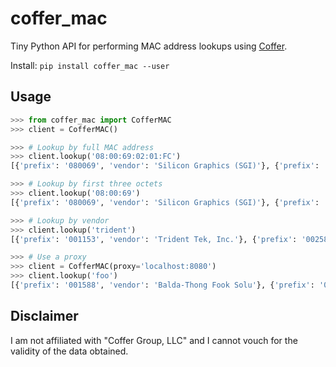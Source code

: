 # coffer_mac
Tiny Python API for performing MAC address lookups using [Coffer](http://coffer.com/mac_find/).

Install: `pip install coffer_mac --user`

## Usage

```python
>>> from coffer_mac import CofferMAC
>>> client = CofferMAC()

>>> # Lookup by full MAC address
>>> client.lookup('08:00:69:02:01:FC')
[{'prefix': '080069', 'vendor': 'Silicon Graphics (SGI)'}, {'prefix': '080069', 'vendor': 'Silicon Graphics (SGI)'}]

>>> # Lookup by first three octets
>>> client.lookup('08:00:69')
[{'prefix': '080069', 'vendor': 'Silicon Graphics (SGI)'}, {'prefix': '080069', 'vendor': 'Silicon Graphics (SGI)'}]

>>> # Lookup by vendor
>>> client.lookup('trident')
[{'prefix': '001153', 'vendor': 'Trident Tek, Inc.'}, {'prefix': '00258F', 'vendor': 'Trident Microsystems, Inc.'}, {'prefix': '001153', 'vendor': 'Trident Tek, Inc.'}, {'prefix': '00258F', 'vendor': 'Trident Microsystems, Inc.'}]

>>> # Use a proxy
>>> client = CofferMAC(proxy='localhost:8080')
>>> client.lookup('foo')
[{'prefix': '001588', 'vendor': 'Balda-Thong Fook Solu'}, {'prefix': '001903', 'vendor': 'Bigfoot Networks Inc'}, {'prefix': '00609D', 'vendor': 'Pmi Food Equipment Group'}, {'prefix': '00D029', 'vendor': 'Wakefern Food Corporation'}, {'prefix': '001588', 'vendor': 'Balda-Thong Fook Solu'}, {'prefix': '001903', 'vendor': 'Bigfoot Networks Inc'}, {'prefix': '00609D', 'vendor': 'Pmi Food Equipment Group'}, {'prefix': '00D029', 'vendor': 'Wakefern Food Corporation'}, {'prefix': 'C458C2', 'vendor': 'Shenzhen TATFOOK Technology Co., Ltd.'}]
```

## Disclaimer

I am not affiliated with "Coffer Group, LLC" and I cannot vouch for the validity of the data obtained.
